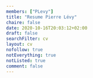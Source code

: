 ```yaml
---
members: ["PLevy"]
title: "Resume Pierre Lévy"
chaire: false
date: 2020-10-16T20:03:12+02:00
draft: false
searchFilter: cv
layout: cv
nofollow: true
notEverything: true
notListed: true
comment: false
---
```

